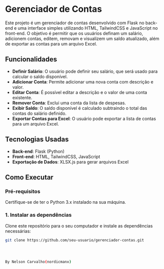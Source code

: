 # Gerenciador de Contas

Este projeto é um gerenciador de contas desenvolvido com Flask no back-end e uma interface simples utilizando HTML, TailwindCSS e JavaScript no front-end. O objetivo é permitir que os usuários definam um salário, adicionem contas, editem, removam e visualizem um saldo atualizado, além de exportar as contas para um arquivo Excel.

## Funcionalidades

- **Definir Salário**: O usuário pode definir seu salário, que será usado para calcular o saldo disponível.
- **Adicionar Conta**: Permite adicionar uma nova conta com descrição e valor.
- **Editar Conta**: É possível editar a descrição e o valor de uma conta existente.
- **Remover Conta**: Exclui uma conta da lista de despesas.
- **Exibir Saldo**: O saldo disponível é calculado subtraindo o total das contas do salário definido.
- **Exportar Contas para Excel**: O usuário pode exportar a lista de contas para um arquivo Excel.

## Tecnologias Usadas

- **Back-end**: Flask (Python)
- **Front-end**: HTML, TailwindCSS, JavaScript
- **Exportação de Dados**: XLSX.js para gerar arquivos Excel

## Como Executar

### Pré-requisitos

Certifique-se de ter o Python 3.x instalado na sua máquina.

### 1. Instalar as dependências

Clone este repositório para o seu computador e instale as dependências necessárias:

```bash
git clone https://github.com/seu-usuario/gerenciador-contas.git




By Nelson Carvalho(nordicmanx)

